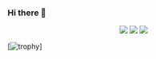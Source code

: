 ### Hi there 👋

<p align="center">
  <img src ="https://github-readme-stats.vercel.app/api?username=clockworkgr&show_icons=true&count_private=true&theme=buefy&hide_border=true&hide=issues,contribs&bg_color=00000000">
  
  <img src ="https://github-readme-stats.vercel.app/api/top-langs/?username=clockworkgr&layout=compact&hide_border=true&theme=buefy&bg_color=00000000&langs_count=6&hide=jupyter%20notebook,tex,css,php">
  
  <img src ="https://github-readme-streak-stats.herokuapp.com?user=clockworkgr&theme=buefy&hide_border=true&background=FFFFFF00">
</p>

[![trophy](https://github-profile-trophy.vercel.app/?username=clockworkgr&margin-w=15&margin-h=15)]
